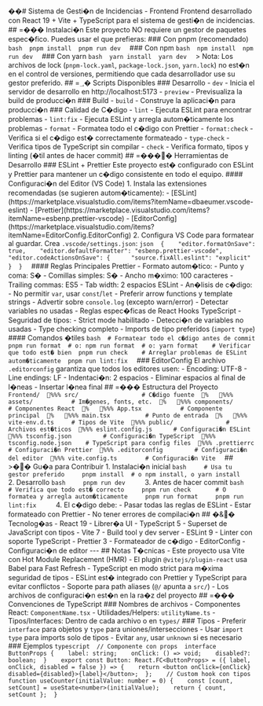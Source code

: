 ��#   S i s t e m a   d e   G e s t i � n   d e   I n c i d e n c i a s   -   F r o n t e n d     F r o n t e n d   d e s a r r o l l a d o   c o n   * * R e a c t   1 9   +   V i t e   +   T y p e S c r i p t * *   p a r a   e l   s i s t e m a   d e   g e s t i � n   d e   i n c i d e n c i a s .     # #   =���  I n s t a l a c i � n     E s t e   p r o y e c t o   * * N O   r e q u i e r e   u n   g e s t o r   d e   p a q u e t e s   e s p e c � f i c o * * .   P u e d e s   u s a r   e l   q u e   p r e f i e r a s :     # # #   C o n   p n p m   ( r e c o m e n d a d o )     ` ` ` b a s h   p n p m   i n s t a l l   p n p m   r u n   d e v   ` ` `     # # #   C o n   n p m     ` ` ` b a s h   n p m   i n s t a l l   n p m   r u n   d e v   ` ` `     # # #   C o n   y a r n     ` ` ` b a s h   y a r n   i n s t a l l   y a r n   d e v   ` ` `     >   * * N o t a : * *   L o s   a r c h i v o s   d e   l o c k   ( ` p n p m - l o c k . y a m l ` ,   ` p a c k a g e - l o c k . j s o n ` ,   ` y a r n . l o c k ` )   n o   e s t � n   e n   e l   c o n t r o l   d e   v e r s i o n e s ,   p e r m i t i e n d o   q u e   c a d a   d e s a r r o l l a d o r   u s e   s u   g e s t o r   p r e f e r i d o .     # #   =؀�  S c r i p t s   D i s p o n i b l e s     # # #   D e s a r r o l l o     -   ` d e v `   -   I n i c i a   e l   s e r v i d o r   d e   d e s a r r o l l o   e n   h t t p : / / l o c a l h o s t : 5 1 7 3   -   ` p r e v i e w `   -   P r e v i s u a l i z a   l a   b u i l d   d e   p r o d u c c i � n     # # #   B u i l d     -   ` b u i l d `   -   C o n s t r u y e   l a   a p l i c a c i � n   p a r a   p r o d u c c i � n     # # #   C a l i d a d   d e   C � d i g o     -   ` l i n t `   -   E j e c u t a   E S L i n t   p a r a   e n c o n t r a r   p r o b l e m a s   -   ` l i n t : f i x `   -   E j e c u t a   E S L i n t   y   a r r e g l a   a u t o m � t i c a m e n t e   l o s   p r o b l e m a s   -   ` f o r m a t `   -   F o r m a t e a   t o d o   e l   c � d i g o   c o n   P r e t t i e r   -   ` f o r m a t : c h e c k `   -   V e r i f i c a   s i   e l   c � d i g o   e s t �   c o r r e c t a m e n t e   f o r m a t e a d o   -   ` t y p e - c h e c k `   -   V e r i f i c a   t i p o s   d e   T y p e S c r i p t   s i n   c o m p i l a r   -   ` c h e c k `   -   V e r i f i c a   f o r m a t o ,   t i p o s   y   l i n t i n g   ( � t i l   a n t e s   d e   h a c e r   c o m m i t )     # #   =����  H e r r a m i e n t a s   d e   D e s a r r o l l o     # # #   E S L i n t   +   P r e t t i e r     E s t e   p r o y e c t o   e s t �   c o n f i g u r a d o   c o n   * * E S L i n t * *   y   * * P r e t t i e r * *   p a r a   m a n t e n e r   u n   c � d i g o   c o n s i s t e n t e   e n   t o d o   e l   e q u i p o .     # # # #   C o n f i g u r a c i � n   d e l   E d i t o r   ( V S   C o d e )     1 .   I n s t a l a   l a s   e x t e n s i o n e s   r e c o m e n d a d a s   ( s e   s u g i e r e n   a u t o m � t i c a m e n t e ) :         -   [ E S L i n t ] ( h t t p s : / / m a r k e t p l a c e . v i s u a l s t u d i o . c o m / i t e m s ? i t e m N a m e = d b a e u m e r . v s c o d e - e s l i n t )         -   [ P r e t t i e r ] ( h t t p s : / / m a r k e t p l a c e . v i s u a l s t u d i o . c o m / i t e m s ? i t e m N a m e = e s b e n p . p r e t t i e r - v s c o d e )         -   [ E d i t o r C o n f i g ] ( h t t p s : / / m a r k e t p l a c e . v i s u a l s t u d i o . c o m / i t e m s ? i t e m N a m e = E d i t o r C o n f i g . E d i t o r C o n f i g )     2 .   C o n f i g u r a   V S   C o d e   p a r a   f o r m a t e a r   a l   g u a r d a r .   C r e a   ` . v s c o d e / s e t t i n g s . j s o n ` :     ` ` ` j s o n   {       " e d i t o r . f o r m a t O n S a v e " :   t r u e ,       " e d i t o r . d e f a u l t F o r m a t t e r " :   " e s b e n p . p r e t t i e r - v s c o d e " ,       " e d i t o r . c o d e A c t i o n s O n S a v e " :   {           " s o u r c e . f i x A l l . e s l i n t " :   " e x p l i c i t "       }   }   ` ` `     # # # #   R e g l a s   P r i n c i p a l e s     * * P r e t t i e r * *   -   F o r m a t o   a u t o m � t i c o :     -   P u n t o   y   c o m a :   S �   -   C o m i l l a s   s i m p l e s :   S �   -   A n c h o   m � x i m o :   1 0 0   c a r a c t e r e s   -   T r a i l i n g   c o m m a s :   E S 5   -   T a b   w i d t h :   2   e s p a c i o s     * * E S L i n t * *   -   A n � l i s i s   d e   c � d i g o :     -   N o   p e r m i t i r   ` v a r ` ,   u s a r   ` c o n s t ` / ` l e t `   -   P r e f e r i r   a r r o w   f u n c t i o n s   y   t e m p l a t e   s t r i n g s   -   A d v e r t i r   s o b r e   ` c o n s o l e . l o g `   ( e x c e p t o   w a r n / e r r o r )   -   D e t e c t a r   v a r i a b l e s   n o   u s a d a s   -   R e g l a s   e s p e c � f i c a s   d e   R e a c t   H o o k s     * * T y p e S c r i p t * *   -   S e g u r i d a d   d e   t i p o s :     -   S t r i c t   m o d e   h a b i l i t a d o   -   D e t e c c i � n   d e   v a r i a b l e s   n o   u s a d a s   -   T y p e   c h e c k i n g   c o m p l e t o   -   I m p o r t s   d e   t i p o   p r e f e r i d o s   ( ` i m p o r t   t y p e ` )     # # # #   C o m a n d o s   � t i l e s     ` ` ` b a s h   #   F o r m a t e a r   t o d o   e l   c � d i g o   a n t e s   d e   c o m m i t   p n p m   r u n   f o r m a t   #   o :   n p m   r u n   f o r m a t   #   o :   y a r n   f o r m a t     #   V e r i f i c a r   q u e   t o d o   e s t �   b i e n   p n p m   r u n   c h e c k     #   A r r e g l a r   p r o b l e m a s   d e   E S L i n t   a u t o m � t i c a m e n t e   p n p m   r u n   l i n t : f i x   ` ` `     # # #   E d i t o r C o n f i g     E l   a r c h i v o   ` . e d i t o r c o n f i g `   g a r a n t i z a   q u e   t o d o s   l o s   e d i t o r e s   u s e n :     -   E n c o d i n g :   U T F - 8   -   L i n e   e n d i n g s :   L F   -   I n d e n t a c i � n :   2   e s p a c i o s   -   E l i m i n a r   e s p a c i o s   a l   f i n a l   d e   l � n e a s   -   I n s e r t a r   l � n e a   f i n a l     # #   =���  E s t r u c t u r a   d e l   P r o y e c t o     ` ` `   F r o n t e n d /   % % %  s r c /                                     #   C � d i g o   f u e n t e   %      % % %  a s s e t s /                       #   I m � g e n e s ,   f o n t s ,   e t c .   %      % % %  c o m p o n e n t s /               #   C o m p o n e n t e s   R e a c t   %      % % %  A p p . t s x                       #   C o m p o n e n t e   p r i n c i p a l   %      % % %  m a i n . t s x                     #   P u n t o   d e   e n t r a d a   %      % % %  v i t e - e n v . d . t s           #   T i p o s   d e   V i t e   % % %  p u b l i c /                               #   A r c h i v o s   e s t � t i c o s   % % %  e s l i n t . c o n f i g . j s             #   C o n f i g u r a c i � n   E S L i n t   % % %  t s c o n f i g . j s o n                   #   C o n f i g u r a c i � n   T y p e S c r i p t   % % %  t s c o n f i g . n o d e . j s o n         #   T y p e S c r i p t   p a r a   c o n f i g   f i l e s   % % %  . p r e t t i e r r c                       #   C o n f i g u r a c i � n   P r e t t i e r   % % %  . e d i t o r c o n f i g                   #   C o n f i g u r a c i � n   d e l   e d i t o r   % % %  v i t e . c o n f i g . t s                 #   C o n f i g u r a c i � n   V i t e   ` ` `     # #   >��  G u � a   p a r a   C o n t r i b u i r     1 .   * * I n s t a l a c i � n   i n i c i a l * *           ` ` ` b a s h         #   U s a   t u   g e s t o r   p r e f e r i d o         p n p m   i n s t a l l     #   o   n p m   i n s t a l l ,   o   y a r n   i n s t a l l         ` ` `     2 .   * * D e s a r r o l l o * *           ` ` ` b a s h         p n p m   r u n   d e v         ` ` `     3 .   * * A n t e s   d e   h a c e r   c o m m i t * *           ` ` ` b a s h         #   V e r i f i c a   q u e   t o d o   e s t �   c o r r e c t o         p n p m   r u n   c h e c k           #   O   f o r m a t e a   y   a r r e g l a   a u t o m � t i c a m e n t e         p n p m   r u n   f o r m a t         p n p m   r u n   l i n t : f i x         ` ` `     4 .   * * E l   c � d i g o   d e b e : * *         -   P a s a r   t o d a s   l a s   r e g l a s   d e   E S L i n t         -   E s t a r   f o r m a t e a d o   c o n   P r e t t i e r         -   N o   t e n e r   e r r o r e s   d e   c o m p i l a c i � n     # #   �&�  T e c n o l o g � a s     -   * * R e a c t   1 9 * *   -   L i b r e r � a   U I   -   * * T y p e S c r i p t   5 * *   -   S u p e r s e t   d e   J a v a S c r i p t   c o n   t i p o s   -   * * V i t e   7 * *   -   B u i l d   t o o l   y   d e v   s e r v e r   -   * * E S L i n t   9 * *   -   L i n t e r   c o n   s o p o r t e   T y p e S c r i p t   -   * * P r e t t i e r   3 * *   -   F o r m a t e a d o r   d e   c � d i g o   -   * * E d i t o r C o n f i g * *   -   C o n f i g u r a c i � n   d e   e d i t o r     - - -     # #   N o t a s   T � c n i c a s     -   E s t e   p r o y e c t o   u s a   * * V i t e * *   c o n   H o t   M o d u l e   R e p l a c e m e n t   ( H M R )   -   E l   p l u g i n   ` @ v i t e j s / p l u g i n - r e a c t `   u s a   B a b e l   p a r a   F a s t   R e f r e s h   -   * * T y p e S c r i p t * *   e n   m o d o   s t r i c t   p a r a   m � x i m a   s e g u r i d a d   d e   t i p o s   -   * * E S L i n t * *   e s t �   i n t e g r a d o   c o n   P r e t t i e r   y   T y p e S c r i p t   p a r a   e v i t a r   c o n f l i c t o s   -   S o p o r t e   p a r a   * * p a t h   a l i a s e s * *   ( ` @ / `   a p u n t a   a   ` s r c / ` )   -   L o s   a r c h i v o s   d e   c o n f i g u r a c i � n   e s t � n   e n   l a   r a � z   d e l   p r o y e c t o     # #   =���  C o n v e n c i o n e s   d e   T y p e S c r i p t     # # #   N o m b r e s   d e   a r c h i v o s     -   C o m p o n e n t e s   R e a c t :   ` C o m p o n e n t N a m e . t s x `   -   U t i l i d a d e s / H e l p e r s :   ` u t i l i t y N a m e . t s `   -   T i p o s / I n t e r f a c e s :   D e n t r o   d e   c a d a   a r c h i v o   o   e n   ` t y p e s / `     # # #   T i p o s     -   P r e f e r i r   ` i n t e r f a c e `   p a r a   o b j e t o s   y   ` t y p e `   p a r a   u n i o n e s / i n t e r s e c c i o n e s   -   U s a r   ` i m p o r t   t y p e `   p a r a   i m p o r t s   s o l o   d e   t i p o s   -   E v i t a r   ` a n y ` ,   u s a r   ` u n k n o w n `   s i   e s   n e c e s a r i o     # # #   E j e m p l o s     ` ` ` t y p e s c r i p t   / /   C o m p o n e n t e   c o n   p r o p s   i n t e r f a c e   B u t t o n P r o p s   {       l a b e l :   s t r i n g ;       o n C l i c k :   ( )   = >   v o i d ;       d i s a b l e d ? :   b o o l e a n ;   }     e x p o r t   c o n s t   B u t t o n :   R e a c t . F C < B u t t o n P r o p s >   =   ( {   l a b e l ,   o n C l i c k ,   d i s a b l e d   =   f a l s e   } )   = >   {       r e t u r n   < b u t t o n   o n C l i c k = { o n C l i c k }   d i s a b l e d = { d i s a b l e d } > { l a b e l } < / b u t t o n > ;   } ;     / /   C u s t o m   h o o k   c o n   t i p o s   f u n c t i o n   u s e C o u n t e r ( i n i t i a l V a l u e :   n u m b e r   =   0 )   {       c o n s t   [ c o u n t ,   s e t C o u n t ]   =   u s e S t a t e < n u m b e r > ( i n i t i a l V a l u e ) ;       r e t u r n   {   c o u n t ,   s e t C o u n t   } ;   }   ` ` `   